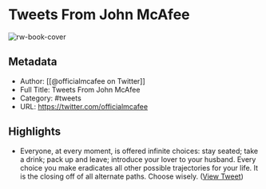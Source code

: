# Tweets From John McAfee

![rw-book-cover](https://pbs.twimg.com/profile_images/1068211396712763392/7FxhjlR3.jpg)

## Metadata
- Author: [[@officialmcafee on Twitter]]
- Full Title: Tweets From John McAfee
- Category: #tweets
- URL: https://twitter.com/officialmcafee

## Highlights
- Everyone, at every moment, is offered infinite choices: stay seated; take a drink; pack up and leave; introduce your lover to your husband. Every choice you make eradicates all other possible trajectories for your life. It is the closing off of all alternate paths. Choose wisely. ([View Tweet](https://twitter.com/officialmcafee/status/1190713138842349569))
